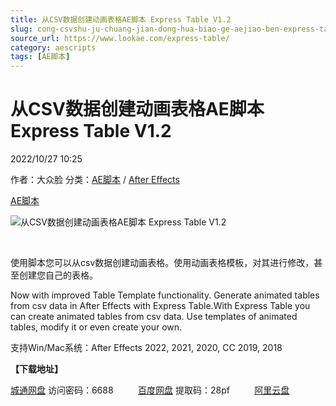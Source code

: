 ```yaml
---
title: 从CSV数据创建动画表格AE脚本 Express Table V1.2
slug: cong-csvshu-ju-chuang-jian-dong-hua-biao-ge-aejiao-ben-express-table-v1-2
source_url: https://www.lookae.com/express-table/
category: aescripts
tags: [AE脚本]
---
```

# 从CSV数据创建动画表格AE脚本 Express Table V1.2

2022/10/27 10:25

作者：大众脸
分类：[AE脚本](https://www.lookae.com/after-effects/aescripts/) / [After Effects](https://www.lookae.com/after-effects/)

[AE脚本](https://www.lookae.com/tag/ae%e8%84%9a%e6%9c%ac/)

![从CSV数据创建动画表格AE脚本 Express Table V1.2](https://www.lookae.com/wp-content/uploads/2022/10/Express-Table-.jpg "从CSV数据创建动画表格AE脚本 Express Table V1.2-LookAE.com")

[﻿﻿﻿](https://cloud.video.taobao.com//play/u/705956171/p/1/e/6/t/1/384113119031.mp4)

使用脚本您可以从csv数据创建动画表格。使用动画表格模板，对其进行修改，甚至创建您自己的表格。

Now with improved Table Template functionality. Generate animated tables from csv data in After Effects with Express Table.With Express Table you can create animated tables from csv data. Use templates of animated tables, modify it or even create your own.

支持Win/Mac系统：After Effects 2022, 2021, 2020, CC 2019, 2018

**【下载地址】**

[城通网盘](https://url70.ctfile.com/f/2827370-701995990-a8307c?p=4431) 访问密码：6688          [百度网盘](https://pan.baidu.com/s/12eUAykw1SuqPZwVT7yyBbg?pwd=28pf) 提取码：28pf          [阿里云盘](https://www.aliyundrive.com/s/efrbKFaNyMy)
